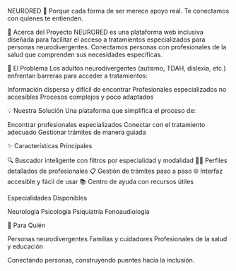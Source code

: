 NEURORED 🧠
Porque cada forma de ser merece apoyo real. Te conectamos con quienes te entienden.

🎯 Acerca del Proyecto
NEURORED es una plataforma web inclusiva diseñada para facilitar el acceso a tratamientos especializados para personas neurodivergentes. Conectamos personas con profesionales de la salud que comprenden sus necesidades específicas.

🚨 El Problema
Los adultos neurodivergentes (autismo, TDAH, dislexia, etc.) enfrentan barreras para acceder a tratamientos:

Información dispersa y difícil de encontrar
Profesionales especializados no accesibles
Procesos complejos y poco adaptados

💡 Nuestra Solución
Una plataforma que simplifica el proceso de:

Encontrar profesionales especializados
Conectar con el tratamiento adecuado
Gestionar trámites de manera guiada

✨ Características Principales

🔍 Buscador inteligente con filtros por especialidad y modalidad
👨‍⚕ Perfiles detallados de profesionales
📋 Gestión de trámites paso a paso
🌐 Interfaz accesible y fácil de usar
📚 Centro de ayuda con recursos útiles

Especialidades Disponibles

Neurología
Psicología
Psiquiatría
Fonoaudiología

👥 Para Quién

Personas neurodivergentes
Familias y cuidadores
Profesionales de la salud y educación

Conectando personas, construyendo puentes hacia la inclusión.
